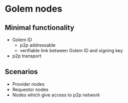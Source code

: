 # Golem nodes

## Minimal functionality

 - Golem ID
   - p2p addressable
   - verifiable link between Golem ID and signing key
 - p2p transport

## Scenarios
 - Provider nodes
 - Requestor nodes
 - Nodes which give access to p2p network
 
